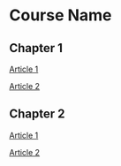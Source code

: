 # Course Name

## Chapter 1
[Article 1](./chapter-1/chapter-1-article-1)

[Article 2](./chapter-1/chapter-1-article-2)

## Chapter 2
[Article 1](./chapter-2/chapter-2-article-1)

[Article 2](./chapter-2/chapter-2-article-2)
